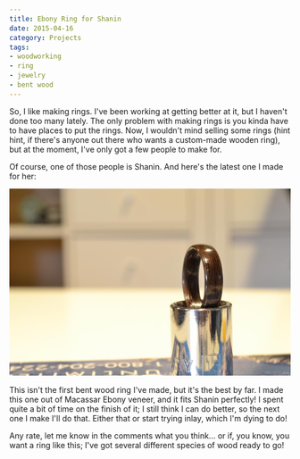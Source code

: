 ```yaml
---
title: Ebony Ring for Shanin
date: 2015-04-16
category: Projects
tags: 
- woodworking
- ring
- jewelry
- bent wood
---
```


So, I like making rings. I've been working at getting better at it, but I haven't done too many lately. The only problem
with making rings is you kinda have to have places to put the rings. Now, I wouldn't mind selling some rings (hint hint,
if there's anyone out there who wants a custom-made wooden ring), but at the moment, I've only got a few people to make
for.

Of course, one of those people is Shanin. And here's the latest one I made for her:

![bent wood ebony ring](/assets/img/posts/ebony-ring-for-shanin/shanin_ebony_ring.jpg)

This isn't the first bent wood ring I've made, but it's the best by far. I made this one out of Macassar Ebony veneer,
and it fits Shanin perfectly! I spent quite a bit of time on the finish of it; I still think I can do better, so the
next one I make I'll do that. Either that or start trying inlay, which I'm dying to do!

Any rate, let me know in the comments what you think... or if, you know, you want a ring like this; I've got several
different species of wood ready to go!

